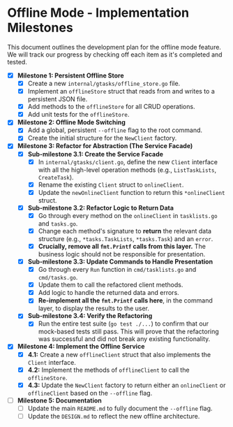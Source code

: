 # Offline Mode - Implementation Milestones

This document outlines the development plan for the offline mode feature. We will track our progress by checking off each item as it's completed and tested.

- [x] **Milestone 1: Persistent Offline Store**
  - [x] Create a new `internal/gtasks/offline_store.go` file.
  - [x] Implement an `offlineStore` struct that reads from and writes to a persistent JSON file.
  - [x] Add methods to the `offlineStore` for all CRUD operations.
  - [x] Add unit tests for the `offlineStore`.

- [x] **Milestone 2: Offline Mode Switching**
  - [x] Add a global, persistent `--offline` flag to the root command.
  - [x] Create the initial structure for the `NewClient` factory.

- [x] **Milestone 3: Refactor for Abstraction (The Service Facade)**
  - [x] **Sub-milestone 3.1: Create the Service Facade**
    - [x] In `internal/gtasks/client.go`, define the new `Client` interface with all the high-level operation methods (e.g., `ListTaskLists`, `CreateTask`).
    - [x] Rename the existing `Client` struct to `onlineClient`.
    - [x] Update the `newOnlineClient` function to return this `*onlineClient` struct.
  - [x] **Sub-milestone 3.2: Refactor Logic to Return Data**
    - [x] Go through every method on the `onlineClient` in `tasklists.go` and `tasks.go`.
    - [x] Change each method's signature to **return** the relevant data structure (e.g., `*tasks.TaskLists`, `*tasks.Task`) and an `error`.
    - [x] **Crucially, remove all `fmt.Printf` calls from this layer.** The business logic should not be responsible for presentation.
  - [x] **Sub-milestone 3.3: Update Commands to Handle Presentation**
    - [x] Go through every `Run` function in `cmd/tasklists.go` and `cmd/tasks.go`.
    - [x] Update them to call the refactored client methods.
    - [x] Add logic to handle the returned data and errors.
    - [x] **Re-implement all the `fmt.Printf` calls here**, in the command layer, to display the results to the user.
  - [x] **Sub-milestone 3.4: Verify the Refactoring**
    - [x] Run the entire test suite (`go test ./...`) to confirm that our mock-based tests still pass. This will prove that the refactoring was successful and did not break any existing functionality.

- [x] **Milestone 4: Implement the Offline Service**
  - [x] **4.1:** Create a new `offlineClient` struct that also implements the `Client` interface.
  - [x] **4.2:** Implement the methods of `offlineClient` to call the `offlineStore`.
  - [x] **4.3:** Update the `NewClient` factory to return either an `onlineClient` or `offlineClient` based on the `--offline` flag.

- [ ] **Milestone 5: Documentation**
  - [ ] Update the main `README.md` to fully document the `--offline` flag.
  - [ ] Update the `DESIGN.md` to reflect the new offline architecture.
